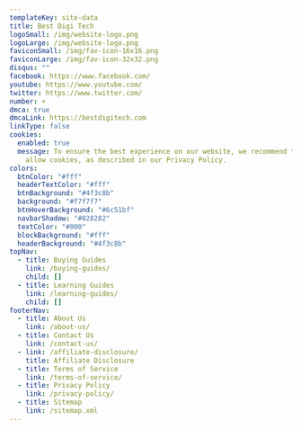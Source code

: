 ```yaml
---
templateKey: site-data
title: Best Digi Tech
logoSmall: /img/website-logo.png
logoLarge: /img/website-logo.png
faviconSmall: /img/fav-icon-16x16.png
faviconLarge: /img/fav-icon-32x32.png
disqus: ""
facebook: https://www.facebook.com/
youtube: https://www.youtube.com/
twitter: https://www.twitter.com/
number: +
dmca: true
dmcaLink: https://bestdigitech.com
linkType: false
cookies:
  enabled: true
  message: To ensure the best experience on our website, we recommend that you
    allow cookies, as described in our Privacy Policy.
colors:
  btnColor: "#fff"
  headerTextColor: "#fff"
  btnBackground: "#4f3c8b"
  background: "#f7f7f7"
  btnHoverBackground: "#6c51bf"
  navbarShadow: "#828282"
  textColor: "#000"
  blockBackground: "#fff"
  headerBackground: "#4f3c8b"
topNav:
  - title: Buying Guides
    link: /buying-guides/
    child: []
  - title: Learning Guides
    link: /learning-guides/
    child: []
footerNav:
  - title: About Us
    link: /about-us/
  - title: Contact Us
    link: /contact-us/
  - link: /affiliate-disclosure/
    title: Affiliate Disclosure
  - title: Terms of Service
    link: /terms-of-service/
  - title: Privacy Policy
    link: /privacy-policy/
  - title: Sitemap
    link: /sitemap.xml
---
```

